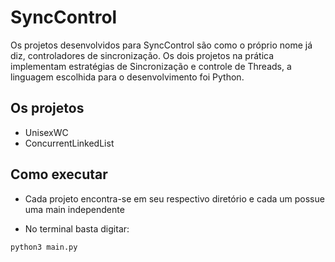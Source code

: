 # SyncControl
Os projetos desenvolvidos para SyncControl são como o próprio nome já diz, controladores de sincronização. Os dois projetos na prática implementam estratégias de Sincronização e controle de Threads, a linguagem escolhida para o desenvolvimento foi Python.

## Os projetos

* UnisexWC
* ConcurrentLinkedList

## Como executar
* Cada projeto encontra-se em seu respectivo diretório e cada um possue uma main independente

* No terminal basta digitar:  

``` python3 main.py ```

